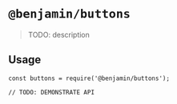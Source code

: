 # `@benjamin/buttons`

> TODO: description

## Usage

```
const buttons = require('@benjamin/buttons');

// TODO: DEMONSTRATE API
```
